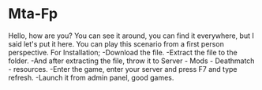 # Mta-Fp
Hello, how are you? You can see it around, you can find it everywhere, but I said let's put it here. You can play this scenario from a first person perspective. For Installation; -Download the file. -Extract the file to the folder. -And after extracting the file, throw it to Server - Mods - Deathmatch - resources. -Enter the game, enter your server and press F7 and type refresh. -Launch it from admin panel, good games.
